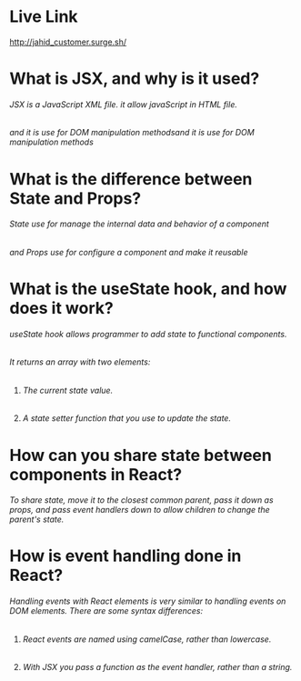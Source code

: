 # Live Link
http://jahid_customer.surge.sh/


# What is JSX, and why is it used?
###### JSX is a JavaScript XML file. it allow javaScript in HTML file.
###### and it is use for DOM manipulation methodsand it is use for DOM manipulation methods


# What is the difference between State and Props?
###### State use for manage the internal data and behavior of a component 
###### and Props use for configure a component and make it reusable


# What is the useState hook, and how does it work?
###### useState hook allows programmer to add state to functional components.
###### It returns an array with two elements:
1. ###### The current state value.
2. ###### A state setter function that you use to update the state.


# How can you share state between components in React?
###### To share state, move it to the closest common parent, pass it down as props, and pass event handlers down to allow children to change the parent's state.


# How is event handling done in React?
###### Handling events with React elements is very similar to handling events on DOM elements. There are some syntax differences:

1. ###### React events are named using camelCase, rather than lowercase.
2. ###### With JSX you pass a function as the event handler, rather than a string.
